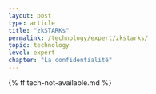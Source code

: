 ```yaml
---
layout: post
type: article
title: "zkSTARKs"
permalink: /technology/expert/zkstarks/
topic: technology
level: expert
chapter: "La confidentialité"
---
```


{% tf tech-not-available.md %}
